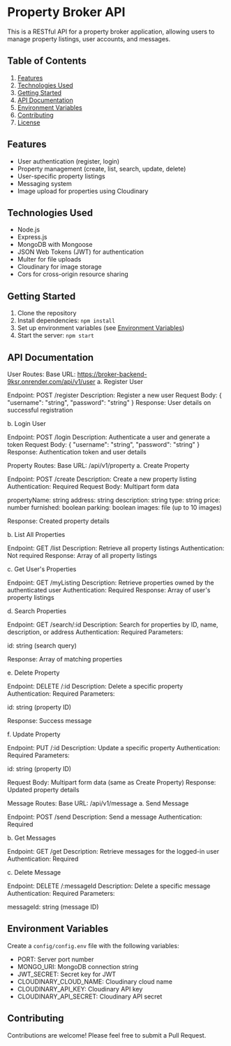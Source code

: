 # Property Broker API

This is a RESTful API for a property broker application, allowing users to manage property listings, user accounts, and messages.

## Table of Contents

1. [Features](#features)
2. [Technologies Used](#technologies-used)
3. [Getting Started](#getting-started)
4. [API Documentation](#api-documentation)
5. [Environment Variables](#environment-variables)
6. [Contributing](#contributing)
7. [License](#license)

## Features

- User authentication (register, login)
- Property management (create, list, search, update, delete)
- User-specific property listings
- Messaging system
- Image upload for properties using Cloudinary

## Technologies Used

- Node.js
- Express.js
- MongoDB with Mongoose
- JSON Web Tokens (JWT) for authentication
- Multer for file uploads
- Cloudinary for image storage
- Cors for cross-origin resource sharing

## Getting Started

1. Clone the repository
2. Install dependencies: `npm install`
3. Set up environment variables (see [Environment Variables](#environment-variables))
4. Start the server: `npm start`

## API Documentation
User Routes:
Base URL: https://broker-backend-9ksr.onrender.com/api/v1/user
a. Register User

Endpoint: POST /register
Description: Register a new user
Request Body:
{
"username": "string",
"password": "string"
}
Response: User details on successful registration

b. Login User

Endpoint: POST /login
Description: Authenticate a user and generate a token
Request Body:
{
"username": "string",
"password": "string"
}
Response: Authentication token and user details


Property Routes:
Base URL: /api/v1/property
a. Create Property

Endpoint: POST /create
Description: Create a new property listing
Authentication: Required
Request Body: Multipart form data

propertyName: string
address: string
description: string
type: string
price: number
furnished: boolean
parking: boolean
images: file (up to 10 images)


Response: Created property details

b. List All Properties

Endpoint: GET /list
Description: Retrieve all property listings
Authentication: Not required
Response: Array of all property listings

c. Get User's Properties

Endpoint: GET /myListing
Description: Retrieve properties owned by the authenticated user
Authentication: Required
Response: Array of user's property listings

d. Search Properties

Endpoint: GET /search/:id
Description: Search for properties by ID, name, description, or address
Authentication: Required
Parameters:

id: string (search query)


Response: Array of matching properties

e. Delete Property

Endpoint: DELETE /:id
Description: Delete a specific property
Authentication: Required
Parameters:

id: string (property ID)


Response: Success message

f. Update Property

Endpoint: PUT /:id
Description: Update a specific property
Authentication: Required
Parameters:

id: string (property ID)


Request Body: Multipart form data (same as Create Property)
Response: Updated property details


Message Routes:
Base URL: /api/v1/message
a. Send Message

Endpoint: POST /send
Description: Send a message
Authentication: Required

b. Get Messages

Endpoint: GET /get
Description: Retrieve messages for the logged-in user
Authentication: Required


c. Delete Message

Endpoint: DELETE /:messageId
Description: Delete a specific message
Authentication: Required
Parameters:

messageId: string (message ID)




## Environment Variables

Create a `config/config.env` file with the following variables:

- PORT: Server port number
- MONGO_URI: MongoDB connection string
- JWT_SECRET: Secret key for JWT
- CLOUDINARY_CLOUD_NAME: Cloudinary cloud name
- CLOUDINARY_API_KEY: Cloudinary API key
- CLOUDINARY_API_SECRET: Cloudinary API secret

## Contributing

Contributions are welcome! Please feel free to submit a Pull Request.
